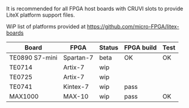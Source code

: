 It is recommended for all FPGA host boards with CRUVI slots to provide LiteX platform support files.

WiP list of platforms provided at https://github.com/micro-FPGA/litex-boards

|Board|FPGA|Status|FPGA build|Test|
|-----|----|--|--|--|
|TE0890 S7-mini|Spartan-7|beta|OK|OK|
|TE0714|Artix-7|wip | | |
|TE0725|Artix-7|wip | | |
|TE0741|Kintex-7|wip |pass||
|MAX1000|MAX-10|wip|pass|OK|

